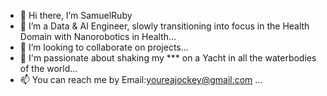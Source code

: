 - 👋 Hi there, I’m SamuelRuby
- 👀 I’m a Data & AI Engineer, slowly transitioning into focus in the Health Domain with Nanorobotics in Health...
- 💞️ I’m looking to collaborate on projects...
- 🌱 I'm passionate about shaking my *** on a Yacht in all the waterbodies of the world...
- 📫 You can reach me by Email:youreajockey@gmail.com ...

<!---
SamuelRuby/SamuelRuby is a ✨ special ✨ repository because its `README.md` (this file) appears on your GitHub profile.
You can click the Preview link to take a look at your changes.
--->

